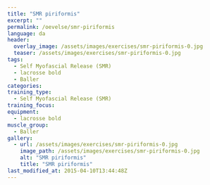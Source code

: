 ```yaml
---
title: "SMR piriformis"
excerpt: ""
permalink: /oevelse/smr-piriformis
language: da
header:
  overlay_image: /assets/images/exercises/smr-piriformis-0.jpg
  teaser: /assets/images/exercises/smr-piriformis-0.jpg
tags:
  - Self Myofascial Release (SMR)
  - lacrosse bold
  - Baller
categories:
training_type: 
  - Self Myofascial Release (SMR)
training_focus: 
equipment:
  - lacrosse bold
muscle_group:
  - Baller
gallery:
  - url: /assets/images/exercises/smr-piriformis-0.jpg
    image_path: /assets/images/exercises/smr-piriformis-0.jpg
    alt: "SMR piriformis"
    title: "SMR piriformis"
last_modified_at: 2015-04-10T13:44:48Z
---
```



